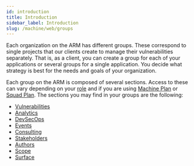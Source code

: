 ```yaml
---
id: introduction
title: Introduction
sidebar_label: Introduction
slug: /machine/web/groups
---
```


Each organization on the
ARM has different groups.
These correspond to single
projects that our clients
create to manage their
vulnerabilities separately.
That is,
as a client,
you can create a group for
each of your applications
or several groups for a
single application.
You decide what strategy is
best for the needs and
goals of your organization.

Each group on the ARM is
composed of several sections.
Access to these can vary
depending on your
[role](/machine/web/groups/roles)
and if you are using
[Machine Plan](/about/faq/machine) or
[Squad Plan](/about/faq).
The sections you may find in
your groups are the following:

- [Vulnerabilities](/machine/web/groups/vulnerabilities/)
- [Analytics](/machine/web/analytics/groups)
- [DevSecOps](/machine/agent)
- [Events](/machine/web/groups/events)
- [Consulting](/squad/consulting)
- [Stakeholders](/machine/web/groups/stakeholders)
- [Authors](/machine/web/groups/authors)
- [Scope](/machine/web/groups/scope)
- [Surface](/machine/web/groups/surface)
